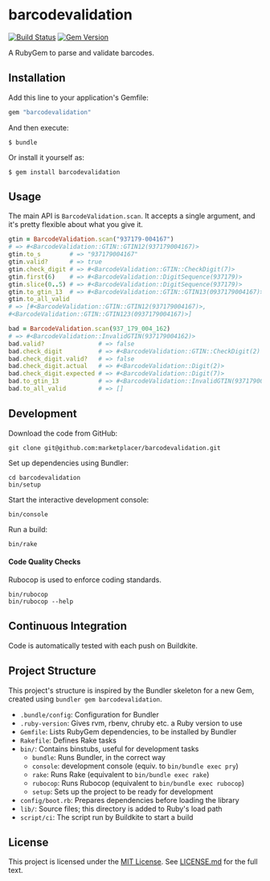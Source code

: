 barcodevalidation
=================

[![Build Status][ci-badge]][ci]
[![Gem Version][rubygems-badge]][rubygems]

[ci]: <https://buildkite.com/marketplacer/barcodevalidation>
[ci-badge]: <https://badge.buildkite.com/d0d578653bc319cd41e9adb2ac23f1c0d59cf56ee6cc329d78.svg?branch=main>
[rubygems]: <https://badge.fury.io/rb/barcodevalidation>
[rubygems-badge]: <https://badge.fury.io/rb/barcodevalidation.svg>

A RubyGem to parse and validate barcodes.



Installation
------------

Add this line to your application's Gemfile:

```ruby
gem "barcodevalidation"
```

And then execute:

    $ bundle

Or install it yourself as:

    $ gem install barcodevalidation



Usage
-----

The main API is `BarcodeValidation.scan`. It accepts a single argument,
and it's pretty flexible about what you give it.

```ruby
gtin = BarcodeValidation.scan("937179-004167")
# => #<BarcodeValidation::GTIN::GTIN12(937179004167)>
gtin.to_s        # => "937179004167"
gtin.valid?      # => true
gtin.check_digit # => #<BarcodeValidation::GTIN::CheckDigit(7)>
gtin.first(6)    # => #<BarcodeValidation::DigitSequence(937179)>
gtin.slice(0..5) # => #<BarcodeValidation::DigitSequence(937179)>
gtin.to_gtin_13  # => #<BarcodeValidation::GTIN::GTIN13(0937179004167)>
gtin.to_all_valid
# => [#<BarcodeValidation::GTIN::GTIN12(937179004167)>,
#<BarcodeValidation::GTIN::GTIN123(0937179004167)>]

bad = BarcodeValidation.scan(937_179_004_162)
# => #<BarcodeValidation::InvalidGTIN(937179004162)>
bad.valid?               # => false
bad.check_digit          # => #<BarcodeValidation::GTIN::CheckDigit(2) invalid: expected 7>
bad.check_digit.valid?   # => false
bad.check_digit.actual   # => #<BarcodeValidation::Digit(2)>
bad.check_digit.expected # => #<BarcodeValidation::Digit(7)>
bad.to_gtin_13           # => #<BarcodeValidation::InvalidGTIN(937179004162)>
bad.to_all_valid         # => []
```



Development
-----------

Download the code from GitHub:

```
git clone git@github.com:marketplacer/barcodevalidation.git
```

Set up dependencies using Bundler:

```
cd barcodevalidation
bin/setup
```

Start the interactive development console:

```
bin/console
```

Run a build:

```
bin/rake
```

#### Code Quality Checks

Rubocop is used to enforce coding standards.

```
bin/rubocop
bin/rubocop --help
```



Continuous Integration
----------------------

Code is automatically tested with each push on Buildkite.



Project Structure
-----------------
This project's structure is inspired by the Bundler skeleton for a new
Gem, created using `bundler gem barcodevalidation`.

* `.bundle/config`: Configuration for Bundler
* `.ruby-version`: Gives rvm, rbenv, chruby etc. a Ruby version to use
* `Gemfile`: Lists RubyGem dependencies, to be installed by Bundler
* `Rakefile`: Defines Rake tasks
* `bin/`: Contains binstubs, useful for development tasks
    * `bundle`: Runs Bundler, in the correct way
    * `console`: development console (equiv. to `bin/bundle exec pry`)
    * `rake`: Runs Rake (equivalent to `bin/bundle exec rake`)
    * `rubocop`: Runs Rubocop (equivalent to `bin/bundle exec rubocop`)
    * `setup`: Sets up the project to be ready for development
* `config/boot.rb`: Prepares dependencies before loading the library
* `lib/`: Source files; this directory is added to Ruby's load path
* `script/ci`: The script run by Buildkite to start a build



License
-------

This project is licensed under the [MIT License]. See [LICENSE.md] for
the full text.

[MIT License]: <https://opensource.org/licenses/MIT>
[LICENSE.md]: <https://github.com/marketplacer/barcodevalidation/blob/main/LICENSE.md>
